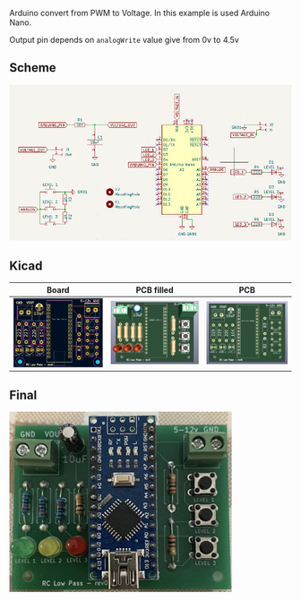 Arduino convert from PWM to Voltage. In this example is used Arduino Nano.

Output pin depends on `analogWrite` value give from 0v to 4.5v

## Scheme
![Scheme](images/scheme.png)

## Kicad
Board|PCB filled|PCB
----|----|----
![Board](images/board.png)|![View 1](images/rc-low-pass.png)|![View 2](images/rc-low-pass-pcb.png)

## Final
![Final](images/final.jpeg)
